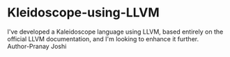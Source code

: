 # Kleidoscope-using-LLVM
I've developed a Kaleidoscope language using LLVM, based entirely on the official LLVM documentation, and I'm looking to enhance it further.
<br>
Author-Pranay Joshi
